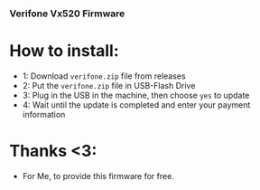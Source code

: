### Verifone Vx520 Firmware

# How to install:

- 1: Download `verifone.zip` file from releases
- 2: Put the `verifone.zip` file in USB-Flash Drive
- 3: Plug in the USB in the machine, then choose `yes` to update
- 4: Wait until the update is completed and enter your payment information

</hr>

# Thanks <3:

- For Me, to provide this firmware for free.
